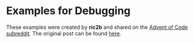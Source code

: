 # Examples for Debugging

These examples were created by **ric2b** and shared on the [Advent of Code subreddit](https://www.reddit.com/r/adventofcode/). The original post can be found [here](https://www.reddit.com/r/adventofcode/comments/189qyze/2023_day_3_this_genuinely_makes_no_sense_what_the/).